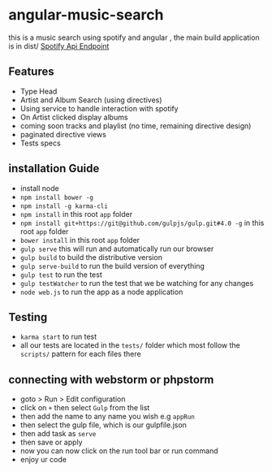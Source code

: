# angular-music-search
this is a music search using spotify and angular , the main build application is in dist/
[Spotify Api Endpoint](https://developer.spotify.com/web-api/search-item/)

## Features
* Type Head
* Artist and Album Search (using directives)
* Using service to handle interaction with spotify
* On Artist clicked display albums 
* coming soon tracks and playlist (no time, remaining directive design)
* paginated directive views
* Tests specs




## installation Guide

* install node
* `npm install bower -g`
* `npm install -g karma-cli`
* `npm install` in this root `app` folder
* `npm install git+https://git@github.com/gulpjs/gulp.git#4.0 -g` in this root `app` folder
* `bower install` in this root `app` folder
* `gulp serve` this will run and automatically run our browser
* `gulp build` to build the distributive version
* `gulp serve-build` to run the build version of everything
* `gulp test` to run the test
* `gulp testWatcher` to run the test that we be watching for any changes
* `node web.js` to run the app as a node application

## Testing
* `karma start` to run test
* all our tests are located in the `tests/` folder which most follow the `scripts/` pattern for each files there

## connecting with webstorm or phpstorm
* goto > Run > Edit configuration
* click on `+` then select `Gulp` from the list
* then add the name to any name you wish e.g `appRun`
* then select the gulp file, which is our gulpfile.json
* then add task as `serve`
* then save or apply
* now you can now click on the run tool bar or run command
* enjoy ur code
